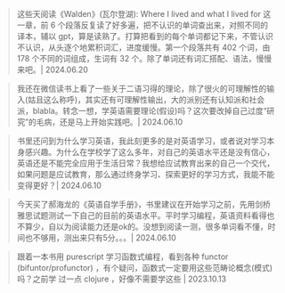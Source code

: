 > 这些天阅读《Walden》(瓦尔登湖): Where I lived and what I lived for 这一章，前 6 个段落反复读了好多遍，把不认识的单词查出来，对照不同的译本，辅以 gpt，算是读熟了。打算把看到的每个单词都记下来，不管认识不认识，从头逐个地累积词汇，进度缓慢。第一个段落共有 402 个词，由 178 个不同的词组成，生词有 32 个。除了单词还有词汇搭配、语法，慢慢来吧。| 2024.06.20

> 我还在微信读书上看了一些关于二语习得的理论，除了很火的可理解性的输入(姑且这么称呼)，其实还有可理解性输出，大的派别还有认知派和社会派，blabla。转念一想，学英语需要理论(假设)吗？这次要改掉自己过度“研究”的毛病，还是马上开始实践吧。| 2024.06.10

> 书里还问到为什么学习英语，我此刻更多的是对英语学习，或者说对学习本身感兴趣。为什么在学校学了这么多年，对自己的英语水平还是没有信心，英语还是不能完全应用于生活日常？我想给应试教育出来的自己一个交代，如果问题是应试教育，那么通过终身学习、探索更好的学习方式，我能不能变得更好？| 2024.06.10

> 今天买了郝海龙的《英语自学手册》，书里建议在开始学习之前，先用剑桥雅思试题测试一下自己的目前的英语水平。平时学习编程，英语资料看得也不算少，自以为阅读能力还是ok的。没想到阅读一测，很多单词看不懂，时间也不够用，测出来只有5分。。。| 2024.06.10

> 跟着一本书用 purescript 学习函数式编程，看到各种 functor (bifuntor/profunctor) ，有个疑问，函数式一定要用这些范畴论概念(模式)吗？之前学 过一点 clojure ，好像不需要学这些 | 2023.10.13
